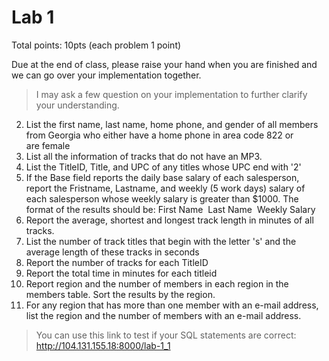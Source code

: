 # Lab 1

Total points: 10pts (each problem 1 point)

Due at the end of class, please raise your hand when you are finished and we can go over your implementation together.

> I may ask a few question on your implementation to further clarify your understanding.

2. List the first name, last name, home phone, and gender of all members from Georgia who either have a home phone in area code 822 or are female
3. List all the information of tracks that do not have an MP3.
4. List the TitleID, Title, and UPC of any titles whose UPC end with '2'
8. If the Base field reports the daily base salary of each salesperson, report the Fristname, Lastname, and weekly (5 work days) salary of each salesperson whose weekly salary is greater than $1000. The format of the results should be: First Name  Last Name  Weekly Salary
9. Report the average, shortest and longest track length in minutes of all tracks.
11. List the number of track titles that begin with the letter 's' and the average length of these tracks in seconds
14. Report the number of tracks for each TitleID
15. Report the total time in minutes for each titleid
16. Report region and the number of members in each region in the members table. Sort the results by the region.
23. For any region that has more than one member with an e-mail address, list the region and the number of members with an e-mail address.

> You can use this link to test if your SQL statements are correct: http://104.131.155.18:8000/lab-1_1
